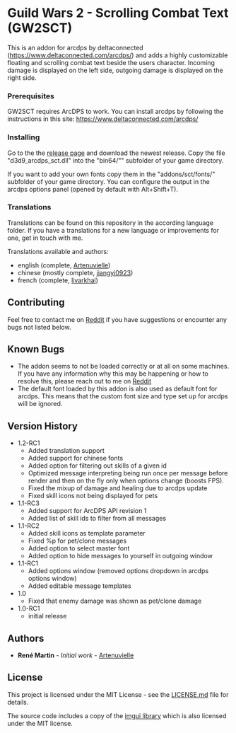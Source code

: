 # Guild Wars 2 - Scrolling Combat Text (GW2SCT)

This is an addon for arcdps by deltaconnected (https://www.deltaconnected.com/arcdps/) and adds a highly customizable floating and scrolling combat text beside the users character. Incoming damage is displayed on the left side, outgoing damage is displayed on the right side.

### Prerequisites

GW2SCT requires ArcDPS to work. You can install arcdps by following the instructions in this site:
https://www.deltaconnected.com/arcdps/

### Installing

Go to the the [release page](https://github.com/Artenuvielle/GW2-SCT/releases) and download the newest release. Copy the file "d3d9_arcdps_sct.dll" into the "bin64/"" subfolder of your game directory.

If you want to add your own fonts copy them in the "addons/sct/fonts/" subfolder of your game directory. You can configure the output in the arcdps options panel (opened by default with Alt+Shift+T).

### Translations

Translations can be found on this repository in the according language folder. If you have a translations for a new language or improvements for one, get in touch with me.

Translations available and authors:
* english (complete, [Artenuvielle](https://github.com/Artenuvielle))
* chinese (mostly complete, [jiangyi0923](https://github.com/jiangyi0923))
* french (complete, [livarkhal](https://github.com/livarkhal))

## Contributing

Feel free to contact me on [Reddit](https://www.reddit.com/user/Artenuvielle/) if you have suggestions or encounter any bugs not listed below.

## Known Bugs

* The addon seems to not be loaded correctly or at all on some machines. If you have any information why this may be happening or how to resolve this, please reach out to me on [Reddit](https://www.reddit.com/user/Artenuvielle/)
* The default font loaded by this addon is also used as default font for arcdps. This means that the custom font size and type set up for arcdps will be ignored.

## Version History

* 1.2-RC1
	* Added translation support
	* Added support for chinese fonts
	* Added option for filtering out skills of a given id
	* Optimized message interpreting being run once per message before render and then on the fly only when options change (boosts FPS).
	* Fixed the mixup of damage and healing due to arcdps update
	* Fixed skill icons not being displayed for pets
* 1.1-RC3
	* Added support for ArcDPS API revision 1
	* Added list of skill ids to filter from all messages
* 1.1-RC2
	* Added skill icons as template parameter
	* Fixed %p for pet/clone messages
	* Added option to select master font
	* Added option to hide messages to yourself in outgoing window
* 1.1-RC1
	* Added options window (removed options dropdown in arcdps options window)
	* Added editable message templates
* 1.0
	* Fixed that enemy damage was shown as pet/clone damage
* 1.0-RC1
	*  initial release

## Authors

* **René Martin** - *Initial work* - [Artenuvielle](https://github.com/Artenuvielle)

## License

This project is licensed under the MIT License - see the [LICENSE.md](LICENSE.md) file for details.

The source code includes a copy of the [imgui library](https://github.com/ocornut/imgui) which is also licensed under the MIT license.
